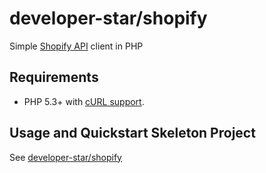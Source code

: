 # developer-star/shopify

Simple [Shopify API](http://api.shopify.com/) client in PHP


## Requirements

* PHP 5.3+ with [cURL support](http://php.net/manual/en/book.curl.php).


## Usage and Quickstart Skeleton Project

See [developer-star/shopify](https://github.com/developer-star/shopify)

